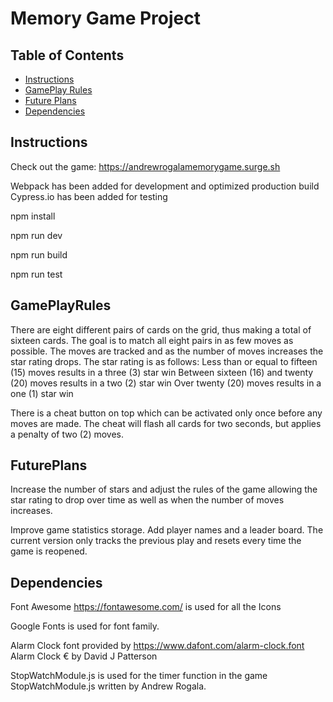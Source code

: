 # Memory Game Project

## Table of Contents

* [Instructions](#instructions)
* [GamePlay Rules](#GamePlayRules)
* [Future Plans](#FuturePlans)
* [Dependencies](#Dependencies)

## Instructions

Check out the game: https://andrewrogalamemorygame.surge.sh

Webpack has been added for development and optimized production build
Cypress.io has been added for testing

npm install 

npm run dev

npm run build

npm run test

## GamePlayRules
There are eight different pairs of cards on the grid, thus making a total of sixteen cards.
The goal is to match all eight pairs in as few moves as possible. The moves are tracked and as the number of
moves increases the star rating drops.
The star rating is as follows:
Less than or equal to fifteen (15) moves results in a three (3) star win
Between sixteen (16) and twenty (20) moves results in a two (2) star win
Over twenty (20) moves results in a one (1) star win

There is a cheat button on top which can be activated only once before any moves are made.
The cheat will flash all cards for two seconds,
but applies a penalty of two (2) moves.

## FuturePlans
Increase the number of stars and adjust the rules of the game allowing the star rating to drop over time as well as when the number of moves increases.

Improve game statistics storage. Add player names and a leader board. The current version only tracks the previous play and resets every time the game is reopened.

## Dependencies
Font Awesome https://fontawesome.com/ is used for all the Icons

Google Fonts is used for font family.

Alarm Clock font provided by https://www.dafont.com/alarm-clock.font
Alarm Clock € by David J Patterson

StopWatchModule.js is used for the timer function in the game
StopWatchModule.js written by Andrew Rogala.


